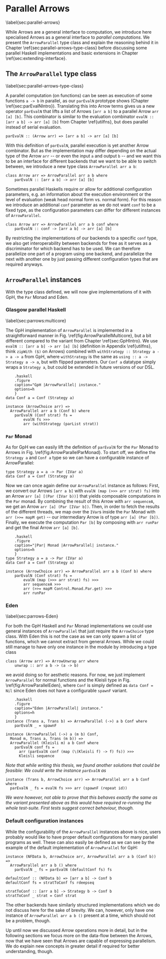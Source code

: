 # Parallel Arrows

\label{sec:parallel-arrows}

While Arrows are a general interface to computation, we introduce here specialised
Arrows as a general interface to *parallel computations*.
We present the `ArrowParallel` type class
and explain the reasoning behind it in Chapter \ref{sec:parallel-arrows-type-class}
before discussing some parallel Haskell implementations and basic extensions in Chapter 
\ref{sec:extending-interface}.

## The `ArrowParallel` type class

\label{sec:parallel-arrows-type-class}

A parallel computation (on functions) can be seen as execution of some functions
`a -> b` in parallel, as our `parEvalN` prototype shows
(Chapter \ref{sec:parEvalNIntro}).
Translating this into Arrow terms gives us a new operator `parEvalN` that lifts
a list of Arrows `[arr a b]` to a parallel Arrow `arr [a] [b]`.
This combinator is similar to the evaluation combinator `evalN :: [arr a b] -> arr [a] [b]`
from Chapter \ref{utilfns}, but does parallel instead of serial evaluation.

~~~~ {.haskell}
parEvalN :: (Arrow arr) => [arr a b] -> arr [a] [b]
~~~~

With this definition of `parEvalN`, parallel execution is yet another Arrow
combinator. But as the implementation may differ depending on the actual
type of the Arrow `arr` -- or even the input `a` and output `b` -- and we
want this to be an interface for different backends that we want to be able to 
switch between, we introduce a new type class `ArrowParallel arr a b`:

~~~~ {.haskell}
class Arrow arr => ArrowParallel arr a b where
	parEvalN :: [arr a b] -> arr [a] [b]
~~~~

Sometimes parallel Haskells require or allow for additional configuration
parameters, e.g. an information about the execution environment or the level
of evaluation (weak head normal form vs. normal form). For this reason we
introduce an additional `conf` parameter as we do not want `conf` to be a fixed type,
as the configuration parameters can differ for different instances of
`ArrowParallel`.

~~~~ {.haskell}
class Arrow arr => ArrowParallel arr a b conf where
	parEvalN :: conf -> [arr a b] -> arr [a] [b]
~~~~

By restricting the implementations of our backends to a specific `conf` type,
we also get interoperability between backends for free as it serves as a discriminator
for which backend has to be used. We can therefore parallelize one
part of a program using one backend, and parallelize the next with another one by
just passing different configuration types that are required anyways.

## `ArrowParallel` instances

With the type class defined, we will now give implementations of it with GpH,
the `Par` Monad and Eden.

### Glasgow parallel Haskell 

\label{sec:parrows:multicore}

The GpH implementation of `ArrowParallel` is implemented in a straightforward
manner in Fig. \ref{fig:ArrowParallelMulticore}, but a bit different compared
to the variant from Chapter \ref{sec:GpHIntro}.
We use `evalN :: [arr a b] -> arr [a] [b]`
(definition in Appendix \ref{utilfns}, think `zipWith ($)` on Arrows) combined
with `withStrategy :: Strategy a -> a -> a` from GpH, where `withStrategy` is
the same as `using :: a -> Strategy a -> a`, but with flipped parameters.
Our `Conf a` datatype simply wraps a `Strategy a`, but could be extended
in future versions of our DSL.

~~~~ {#fig:ArrowParallelMulticore
    .haskell
    .figure
    caption="GpH |ArrowParallel| instance."
    options=h
    }
data Conf a = Conf (Strategy a)

instance (ArrowChoice arr) =>
  ArrowParallel arr a b (Conf b) where
    parEvalN (Conf strat) fs =
        evalN fs >>>
        arr (withStrategy (parList strat))
~~~~

### `Par` Monad

As for GpH we can easily lift the definition of `parEvalN` for the
`Par` Monad to Arrows in Fig. \ref{fig:ArrowParallelParMonad}.
To start off, we define the `Strategy a` and `Conf a` type so we can have a
configurable instance of ArrowParallel:

~~~~ {.haskell}
type Strategy a = a -> Par (IVar a)
data Conf a = Conf (Strategy a)
~~~~

Now we can once again define our `ArrowParallel` instance as follows:
First, we convert our Arrows `[arr a b]` with `evalN (map (>>> arr strat) fs)`
into an Arrow `arr [a] [(Par (IVar b))]` that yields composable
computations in the `Par` monad. By combining the result of this Arrow with
`arr sequenceA`, we get an Arrow `arr [a] (Par [IVar b])`.
Then, in order to fetch the results of the different threads,
we map over the `IVar`s inside the `Par` Monad with `arr (>>= mapM get)` -- our
intermediary Arrow is of type `arr [a] (Par [b])`.
Finally, we execute the computation `Par [b]` by composing with
`arr runPar` and get the final Arrow `arr [a] [b]`.

~~~~ {#fig:ArrowParallelParMonad
    .haskell
    .figure
    caption="|Par| Monad |ArrowParallel| instance."
    options=h
    }
type Strategy a = a -> Par (IVar a)
data Conf a = Conf (Strategy a)
    
instance (ArrowChoice arr) => ArrowParallel arr a b (Conf b) where
    parEvalN (Conf strat) fs =
        evalN (map (>>> arr strat) fs) >>>
        arr sequenceA >>>
        arr (>>= mapM Control.Monad.Par.get) >>>
        arr runPar
~~~~

### Eden

\label{sec:parrows-Eden}

For both the GpH Haskell and `Par` Monad implementations we could use
general instances of `ArrowParallel` that just require the `ArrowChoice` type class.
With Eden this is not the case as we can only spawn a list of functions, which
we cannot extract from general Arrows. While we could still manage to
have only one instance in the module by introducing a type class

~~~~ {.haskell}
class (Arrow arr) => ArrowUnwrap arr where
	unwrap :: arr a b -> (a -> b)
~~~~

we avoid doing so for aesthetic reasons.
For now, we just implement `ArrowParallel` for normal functions and the
Kleisli type in Fig. \ref{fig:ArrowParallelEden}, where
`Conf` is simply defined as `data Conf = Nil` since Eden does not
have a configurable `spawnF` variant.

~~~~ {#fig:ArrowParallelEden
    .haskell
    .figure
    caption="Eden |ArrowParallel| instance."
    options=h
    }
instance (Trans a, Trans b) => ArrowParallel (->) a b Conf where
    parEvalN _ = spawnF

instance (ArrowParallel (->) a (m b) Conf,
  Monad m, Trans a, Trans (m b)) =>
  ArrowParallel (Kleisli m) a b Conf where
    parEvalN conf fs = 
      arr (parEvalN conf (map (\(Kleisli f) -> f) fs)) >>>
      Kleisli sequence
~~~~

*Note that while writing this thesis, we found
another solutions that could be feasible: We could write the
instance `parEvalN` as*

~~~~{.haskell}
instance (Trans b, ArrowChoice arr) => ArrowParallel arr a b Conf where
  parEvalN _ fs = evalN fs >>> arr (spawnF (repeat id))
~~~~

*We were however, not able to prove that this behaves exactly the same as
the variant presented above as this would have required re-running the whole
test-suite. First tests suggest correct behaviour, though.*

### Default configuration instances

While the configurability of the `ArrowParallel`
instances above is nice, users probably would like to have proper
default configurations for many parallel programs as well.
These can also easily be defined as we can see by the example
of the default implementation of `ArrowParallel` for GpH:

~~~~ {.haskell}
instance (NFData b, ArrowChoice arr, ArrowParallel arr a b (Conf b)) =>
  ArrowParallel arr a b () where
    parEvalN _ fs = parEvalN (defaultConf fs) fs

defaultConf :: (NFData b) => [arr a b] -> Conf b
defaultConf fs = stratToConf fs rdeepseq

stratToConf :: [arr a b] -> Strategy b -> Conf b
stratToConf _ strat = Conf strat
~~~~

The other backends have similarly structured implementations which we
do not discuss here for the sake of brevity. We can, however, only have one
instance of `ArrowParallel arr a b ()` present at a time,
which should not be a problem, though.

Up until now we discussed Arrow operations more in detail,
but in the following sections we focus more on the data-flow
between the Arrows, now that we have seen that Arrows are capable
of expressing parallelism. We do explain new concepts in greater detail
if required for better understanding, though.
